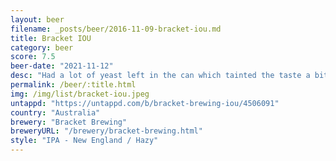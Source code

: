 ```yaml
---
layout: beer
filename: _posts/beer/2016-11-09-bracket-iou.md
title: Bracket IOU
category: beer
score: 7.5
beer-date: "2021-11-12"
desc: "Had a lot of yeast left in the can which tainted the taste a bit. Looks great and smells fantastic but not my favourite from bracket"
permalink: /beer/:title.html
img: /img/list/bracket-iou.jpeg
untappd: "https://untappd.com/b/bracket-brewing-iou/4506091"
country: "Australia"
brewery: "Bracket Brewing"
breweryURL: "/brewery/bracket-brewing.html"
style: "IPA - New England / Hazy"
---
```

